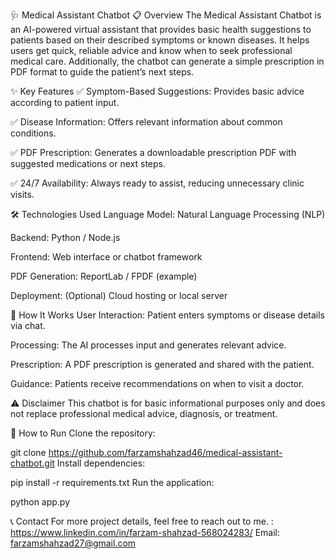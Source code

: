 🩺 Medical Assistant Chatbot
📋 Overview
The Medical Assistant Chatbot is an AI-powered virtual assistant that provides basic health suggestions to patients based on their described symptoms or known diseases. It helps users get quick, reliable advice and know when to seek professional medical care. Additionally, the chatbot can generate a simple prescription in PDF format to guide the patient’s next steps.

✨ Key Features
✅ Symptom-Based Suggestions: Provides basic advice according to patient input.

✅ Disease Information: Offers relevant information about common conditions.

✅ PDF Prescription: Generates a downloadable prescription PDF with suggested medications or next steps.

✅ 24/7 Availability: Always ready to assist, reducing unnecessary clinic visits.

🛠️ Technologies Used
Language Model: Natural Language Processing (NLP)

Backend: Python / Node.js

Frontend: Web interface or chatbot framework

PDF Generation: ReportLab / FPDF (example)

Deployment: (Optional) Cloud hosting or local server

🚀 How It Works
User Interaction: Patient enters symptoms or disease details via chat.

Processing: The AI processes input and generates relevant advice.

Prescription: A PDF prescription is generated and shared with the patient.

Guidance: Patients receive recommendations on when to visit a doctor.

⚠️ Disclaimer
This chatbot is for basic informational purposes only and does not replace professional medical advice, diagnosis, or treatment.

📂 How to Run
Clone the repository:

git clone https://github.com/farzamshahzad46/medical-assistant-chatbot.git
Install dependencies:


pip install -r requirements.txt
Run the application:

python app.py

📞 Contact
For more project details, feel free to reach out to me. : https://www.linkedin.com/in/farzam-shahzad-568024283/
Email: farzamshahzad27@gmail.com
